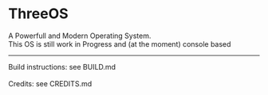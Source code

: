 # ThreeOS
A Powerfull and Modern Operating System.<br />
This OS is still work in Progress and (at the moment) console based <br />
<hr />
Build instructions: see BUILD.md <br /><br />
Credits: see CREDITS.md <br /><br />
